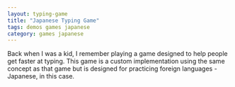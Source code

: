 ```yaml
---
layout: typing-game
title: "Japanese Typing Game"
tags: demos games japanese
category: games japanese
---
```


Back when I was a kid, I remember playing a game designed to help people get
faster at typing. This game is a custom implementation using the same concept
as that game but is designed for practicing foreign languages - Japanese, in
this case.
